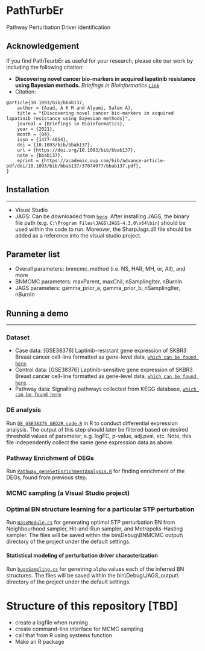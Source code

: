 # PathTurbEr
Pathway Perturbation Driver identification 

## Acknowledgement
If you find PathTeurbEr as useful for your research, please cite our work by including the following citation:
- <b>Discovering novel cancer bio-markers in acquired lapatinib resistance using Bayesian methods.</b> <i>Briefings in Bioinformatics</i> [```Link```](https://doi.org/10.1093/bib/bbab137)
- Citation:
```
@article{10.1093/bib/bbab137,
    author = {Azad, A K M and Alyami, Salem A},
    title = "{Discovering novel cancer bio-markers in acquired lapatinib resistance using Bayesian methods}",
    journal = {Briefings in Bioinformatics},
    year = {2021},
    month = {04},
    issn = {1477-4054},
    doi = {10.1093/bib/bbab137},
    url = {https://doi.org/10.1093/bib/bbab137},
    note = {bbab137},
    eprint = {https://academic.oup.com/bib/advance-article-pdf/doi/10.1093/bib/bbab137/37074977/bbab137.pdf},
}
```


## Installation
----
- Visual Studio 
- JAGS: Can be downloaded from [```here```](https://sourceforge.net/projects/mcmc-jags). After installing JAGS, the binary file path (e.g. ```C:\Program Files\JAGS\JAGS-4.3.0\x64\bin```) should be used within the code to run. Moreover, the SharpJags.dll file should be added as a reference into the visual studio project.

## Parameter list
- Overall parameters: bnmcmc_method (i.e. NS, HAR, MH, or, All), and more
- BNMCMC parameters: maxParent, maxChil, nSamplingIter, nBurnIn
- JAGS parameters: gamma_prior_a, gamma_prior_b, nSamplingIter, nBurnIn

## Running a demo
----
### Dataset
- Case data: [GSE38376] Laptinib-resistant gene expression of SKBR3 Breast cancer cell-line formatted as gene-level data, [```which can be found here```](https://github.com/Akmazad/PathTurbEr/blob/master/data/R_GE_data_GSE38376.csv).
- Control data: [GSE38376] Laptinib-sensitive gene expression of SKBR3 Breast cancer cell-line formatted as gene-level data, [```which can be found here```](https://github.com/Akmazad/PathTurbEr/blob/master/data/nR_GE_data_GSE38376.csv).
- Pathway data: Signalling pathways collected from KEGG database, [```which can be found here```](https://github.com/Akmazad/PathTurbEr/blob/master/data/KEGG_45_SIGNALING.csv)

### DE analysis
Run [```DE_GSE38376_GEO2R_code.R```](https://github.com/Akmazad/PathTurbEr/blob/master/DE_GSE38376_GEO2R_code.R) in R to conduct differential expression analysis. The output of this step should later be filtered based on desired threshold values of parameter, e.g. logFC,  p-value, adj.pval, etc. Note, this file independently collect the same gene expression data as above. 

### Pathway Enrichment of DEGs
Run [```Pathway_geneSetEnrichmentAnalysis.R```](https://github.com/Akmazad/PathTurbEr/blob/master/Pathway_geneSetEnrichmentAnalysis.R) for finding enrichment of the DEGs, found from previous step.

### MCMC sampling (a Visual Studio project)
### Optimal BN structure learning for a particular STP perturbation
Run [```BaseModule.cs```](https://github.com/Akmazad/PathTurbEr/blob/master/MCMC%20sampling/BaseModule.cs) for generating optimal STP perturbation BN from Neighbourhood sampler, Hit-and-Run sampler, and Metropolis-Hasting sampler. The files will be saved within the bin\Debug\BNMCMC output\ directory of the project under the default settings.

#### Statistical modeling of perturbation driver characterization
Run [```bugsSampling.cs```](https://github.com/Akmazad/PathTurbEr/blob/master/MCMC%20sampling/JAGS/bugsSampling.cs) for genetring ```alpha``` values each of the inferred BN structures. The files will be saved within the bin\Debug\JAGS_output\ directory of the project under the default settings.

# Structure of this repository [TBD]
- create a logfile when running
- create command-line interface for MCMC sampling
- call that from R using systems function
- Make an R package 
